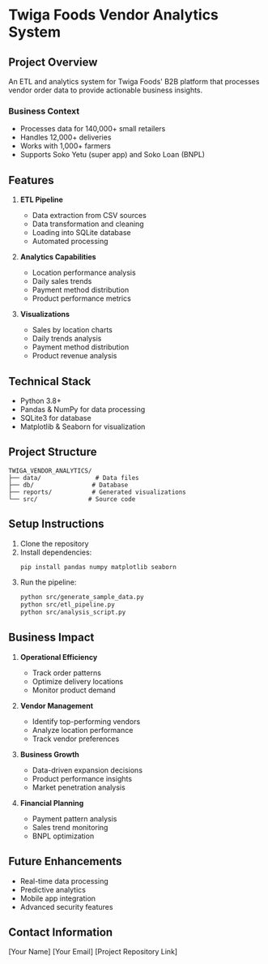 # Twiga Foods Vendor Analytics System

## Project Overview
An ETL and analytics system for Twiga Foods' B2B platform that processes vendor order data to provide actionable business insights.

### Business Context
- Processes data for 140,000+ small retailers
- Handles 12,000+ deliveries
- Works with 1,000+ farmers
- Supports Soko Yetu (super app) and Soko Loan (BNPL)

## Features
1. **ETL Pipeline**
   - Data extraction from CSV sources
   - Data transformation and cleaning
   - Loading into SQLite database
   - Automated processing

2. **Analytics Capabilities**
   - Location performance analysis
   - Daily sales trends
   - Payment method distribution
   - Product performance metrics

3. **Visualizations**
   - Sales by location charts
   - Daily trends analysis
   - Payment method distribution
   - Product revenue analysis

## Technical Stack
- Python 3.8+
- Pandas & NumPy for data processing
- SQLite3 for database
- Matplotlib & Seaborn for visualization

## Project Structure
```
TWIGA_VENDOR_ANALYTICS/
├── data/               # Data files
├── db/                # Database
├── reports/           # Generated visualizations
└── src/              # Source code
```

## Setup Instructions
1. Clone the repository
2. Install dependencies:
   ```bash
   pip install pandas numpy matplotlib seaborn
   ```
3. Run the pipeline:
   ```bash
   python src/generate_sample_data.py
   python src/etl_pipeline.py
   python src/analysis_script.py
   ```

## Business Impact
1. **Operational Efficiency**
   - Track order patterns
   - Optimize delivery locations
   - Monitor product demand

2. **Vendor Management**
   - Identify top-performing vendors
   - Analyze location performance
   - Track vendor preferences

3. **Business Growth**
   - Data-driven expansion decisions
   - Product performance insights
   - Market penetration analysis

4. **Financial Planning**
   - Payment pattern analysis
   - Sales trend monitoring
   - BNPL optimization

## Future Enhancements
- Real-time data processing
- Predictive analytics
- Mobile app integration
- Advanced security features

## Contact Information
[Your Name]
[Your Email]
[Project Repository Link]